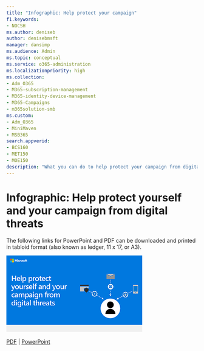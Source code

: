 ```yaml
---
title: "Infographic: Help protect your campaign"
f1.keywords:
- NOCSH
ms.author: deniseb
author: denisebmsft
manager: dansimp
ms.audience: Admin
ms.topic: conceptual
ms.service: o365-administration
ms.localizationpriority: high
ms.collection: 
- Adm_O365
- M365-subscription-management 
- M365-identity-device-management
- M365-Campaigns
- m365solution-smb
ms.custom:
- Adm_O365
- MiniMaven
- MSB365
search.appverid:
- BCS160
- MET150
- MOE150
description: "What you can do to help protect your campaign from digital attacks."
---
```


# Infographic: Help protect yourself and your campaign from digital threats

The following links for PowerPoint and PDF can be downloaded and printed in tabloid format (also known as ledger, 11 x 17, or A3).

[![Image for secure your help protect your campaign info graphic.](../media/M365-Campaigns-WhatCanUsersDoToSecure-358x201.png)](https://download.microsoft.com/download/f/c/5/fc58bc0c-773a-4ac8-a232-6f986f61ef58/M365CampaignsWhatCanUsersDoToSecure.pdf)

[PDF](https://download.microsoft.com/download/f/c/5/fc58bc0c-773a-4ac8-a232-6f986f61ef58/M365CampaignsWhatCanUsersDoToSecure.pdf) | [PowerPoint](https://download.microsoft.com/download/f/c/5/fc58bc0c-773a-4ac8-a232-6f986f61ef58/M365CampaignsWhatCanUsersDoToSecure.pptx)
